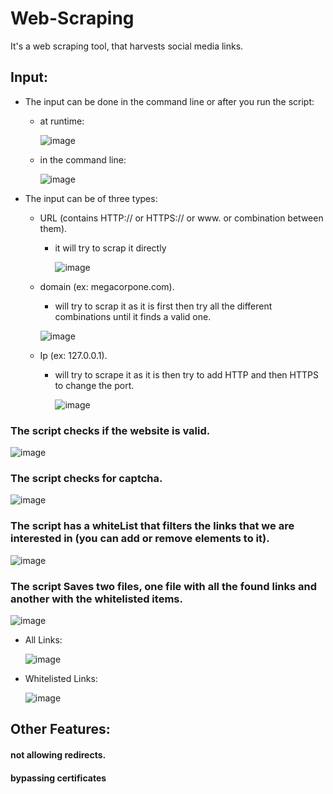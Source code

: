 # Web-Scraping
 It's a web scraping tool, that harvests social media links.

## Input:

- The input can be done in the command line or after you run the script:
  - at runtime:
  
    ![image](https://user-images.githubusercontent.com/81851926/179396781-fa4efa6c-0db0-4a57-b198-40a3c6f6a173.png)
    
  - in the command line:
  
    ![image](https://user-images.githubusercontent.com/81851926/179396906-358e066f-fc19-4e75-91de-e6623e78c14f.png)


- The input can be of three types:

  - URL (contains HTTP:// or HTTPS:// or www. or combination between them).
    - it will try to scrap it directly
    
      ![image](https://user-images.githubusercontent.com/81851926/179396964-c4e40e27-0a52-4795-aef3-5c7f5f0c4a68.png)

  - domain (ex: megacorpone.com).
    - will try to scrap it as it is first then try all the different combinations until it finds a valid one.
     
     ![image](https://user-images.githubusercontent.com/81851926/179397177-9bc5f010-c537-484a-8b17-04035efba72c.png)

  - Ip (ex: 127.0.0.1).
    - will try to scrape it as it is then try to add HTTP and then HTTPS to change the port.
      
      ![image](https://user-images.githubusercontent.com/81851926/179397522-0c17d6e3-8ae6-4baa-898d-c97765120804.png)


### The script checks if the website is valid.
  
  ![image](https://user-images.githubusercontent.com/81851926/179397242-5b11cfa0-4c68-4977-8f02-a7189d3e2bd8.png)

### The script checks for captcha.
  
  ![image](https://user-images.githubusercontent.com/81851926/179397219-c3b14460-4895-438f-87a4-80224acabdf8.png)

### The script has a whiteList that filters the links that we are interested in (you can add or remove elements to it).
  
  ![image](https://user-images.githubusercontent.com/81851926/179397367-66af6c25-e350-4fe3-a80e-fcf191feedc1.png)

### The script Saves two files, one file with all the found links and another with the whitelisted items.

![image](https://user-images.githubusercontent.com/81851926/179397409-ffed665e-5e84-418e-89d4-f6f92c1324a6.png)

  - All Links:
    
    ![image](https://user-images.githubusercontent.com/81851926/179397440-a31f90d8-d875-490e-9ba0-f95a61e9f81b.png)

  - Whitelisted Links:
    
    ![image](https://user-images.githubusercontent.com/81851926/179397458-554923df-c156-4b79-9beb-9a774faa47b4.png)

## Other Features:

#### not allowing redirects.
#### bypassing certificates

